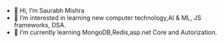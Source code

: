 - 👋 Hi, I’m Saurabh Mishra
- 👀 I’m interested in learning new computer technology,AI & ML, JS frameworks, DSA.
- 🌱 I’m currently learning MongoDB,Redis,asp.net Core and Autorization.

<!---
Saurabh880/Saurabh880 is a ✨ special ✨ repository because its `README.md` (this file) appears on your GitHub profile.
You can click the Preview link to take a look at your changes.
--->
